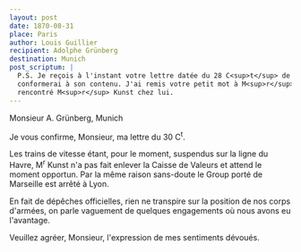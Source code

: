 ```yaml
---
layout: post
date: 1870-08-31
place: Paris
author: Louis Guillier
recipient: Adolphe Grünberg
destination: Munich
post_scriptum: |
  P.S. Je reçois à l'instant votre lettre datée du 28 C<sup>t</sup> de Neufchatel, je me
  conformerai à son contenu. J'ai remis votre petit mot à M<sup>r</sup> L. Rau n'ayant pas
  rencontré M<sup>r</sup> Kunst chez lui.
---
```


Monsieur A. Grünberg, Munich


Je vous confirme, Monsieur, ma lettre du 30 C<sup>t</sup>.

Les trains de vitesse étant, pour le moment, suspendus sur la ligne du Havre,
M<sup>r</sup> Kunst n'a pas fait enlever la Caisse de Valeurs et attend le moment
opportun. Par la même raison sans-doute le Group porté de Marseille est arrêté
à Lyon.

En fait de dépêches officielles, rien ne transpire sur la position de nos corps
d'armées, on parle vaguement de quelques engagements où nous avons eu
l'avantage.

Veuillez agréer, Monsieur, l'expression de mes sentiments dévoués.
